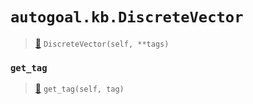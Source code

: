 # `autogoal.kb.DiscreteVector`

> [📝](https://github.com/autogal/autogoal/blob/master/autogoal/kb/_data.py#L433)
> `DiscreteVector(self, **tags)`

### `get_tag`

> [📝](https://github.com/autogoal/autogoal/blob/master/autogoal/kb/_data.py#L283)
> `get_tag(self, tag)`

